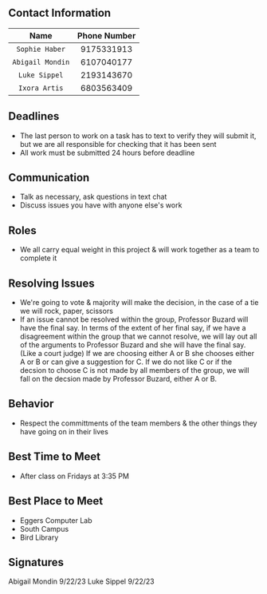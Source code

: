 ## Contact Information
| Name  |  Phone Number |
|:---:|:---:|
|`Sophie Haber`   | 9175331913  |
| `Abigail Mondin`  | 6107040177  |
| `Luke Sippel`  | 2193143670  |
| `Ixora Artis`  |6803563409   |

## Deadlines
- The last person to work on a task has to text to verify they will submit it, but we are all responsible for checking that it has been sent
- All work must be submitted 24 hours before deadline

## Communication
- Talk as necessary, ask questions in text chat
- Discuss issues you have with anyone else's work

## Roles
- We all carry equal weight in this project & will work together as a team to complete it

## Resolving Issues
- We're going to vote & majority will make the decision, in the case of a tie we will rock, paper, scissors
- If an issue cannot be resolved within the group, Professor Buzard will have the final say. In terms of the extent of her final say, if we have a disagreement within the group that we cannot resolve, we will lay out all of the arguments to Professor Buzard and she will have the final say. (Like a court judge) If we are choosing either A or B she chooses either A or B or can give a suggestion for C. If we do not like C or if the decsion to choose C is not made by all members of the group, we will fall on the decsion made by Professor Buzard, either A or B.

## Behavior
- Respect the committments of the team members & the other things they have going on in their lives

## Best Time to Meet
- After class on Fridays at 3:35 PM 

## Best Place to Meet
- Eggers Computer Lab
- South Campus
- Bird Library

## Signatures
Abigail Mondin 9/22/23
Luke Sippel    9/22/23
